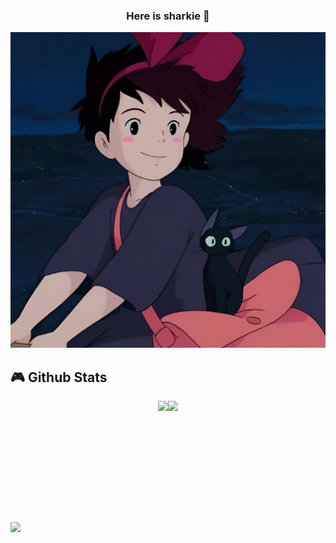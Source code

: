 ### <div align="center">Here is sharkie 👋 </div>

![IMG6541](./assets/IMG6541.jpg)



## 🎮 Github Stats

<div style="display: flex; justify-content: center; align-items: center; flex-wrap: nowrap;">
	<img height="192px" style="grid-column: span 6 / span 6;" src="https://github-readme-stats.vercel.app/api?username=salmonfishycooked" />
	<img height="192px" style="grid-column: span 6 / span 6;" src="https://github-readme-stats.vercel.app/api/top-langs/?username=salmonfishycooked" />
</div>

<img align="center" src="https://github-profile-trophy.vercel.app/?username=salmonfishycooked" />

